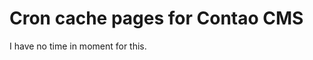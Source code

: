 Cron cache pages for Contao CMS
===============================

I have no time in moment for this. 
